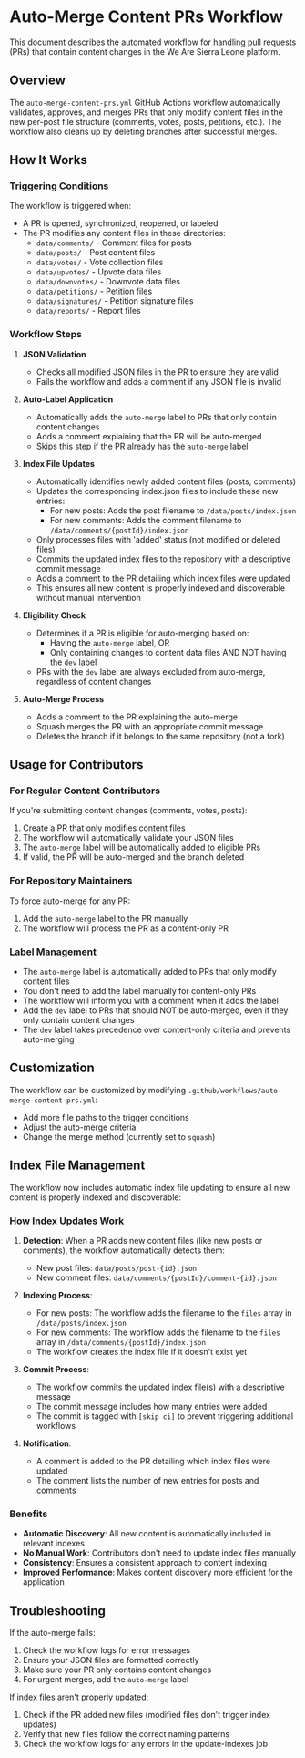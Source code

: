 # Auto-Merge Content PRs Workflow

This document describes the automated workflow for handling pull requests (PRs) that contain content changes in the We Are Sierra Leone platform.

## Overview

The `auto-merge-content-prs.yml` GitHub Actions workflow automatically validates, approves, and merges PRs that only modify content files in the new per-post file structure (comments, votes, posts, petitions, etc.). The workflow also cleans up by deleting branches after successful merges.

## How It Works

### Triggering Conditions

The workflow is triggered when:
- A PR is opened, synchronized, reopened, or labeled
- The PR modifies any content files in these directories:
  - `data/comments/` - Comment files for posts
  - `data/posts/` - Post content files
  - `data/votes/` - Vote collection files
  - `data/upvotes/` - Upvote data files
  - `data/downvotes/` - Downvote data files
  - `data/petitions/` - Petition files
  - `data/signatures/` - Petition signature files
  - `data/reports/` - Report files

### Workflow Steps

1. **JSON Validation**
   - Checks all modified JSON files in the PR to ensure they are valid
   - Fails the workflow and adds a comment if any JSON file is invalid

2. **Auto-Label Application**
   - Automatically adds the `auto-merge` label to PRs that only contain content changes
   - Adds a comment explaining that the PR will be auto-merged
   - Skips this step if the PR already has the `auto-merge` label

3. **Index File Updates**
   - Automatically identifies newly added content files (posts, comments)
   - Updates the corresponding index.json files to include these new entries:
     - For new posts: Adds the post filename to `/data/posts/index.json`
     - For new comments: Adds the comment filename to `/data/comments/{postId}/index.json`
   - Only processes files with 'added' status (not modified or deleted files)
   - Commits the updated index files to the repository with a descriptive commit message
   - Adds a comment to the PR detailing which index files were updated
   - This ensures all new content is properly indexed and discoverable without manual intervention

4. **Eligibility Check**
   - Determines if a PR is eligible for auto-merging based on:
     - Having the `auto-merge` label, OR
     - Only containing changes to content data files AND NOT having the `dev` label
   - PRs with the `dev` label are always excluded from auto-merge, regardless of content changes

5. **Auto-Merge Process**
   - Adds a comment to the PR explaining the auto-merge
   - Squash merges the PR with an appropriate commit message
   - Deletes the branch if it belongs to the same repository (not a fork)

## Usage for Contributors

### For Regular Content Contributors

If you're submitting content changes (comments, votes, posts):
1. Create a PR that only modifies content files
2. The workflow will automatically validate your JSON files
3. The `auto-merge` label will be automatically added to eligible PRs
4. If valid, the PR will be auto-merged and the branch deleted

### For Repository Maintainers

To force auto-merge for any PR:
1. Add the `auto-merge` label to the PR manually
2. The workflow will process the PR as a content-only PR

### Label Management

- The `auto-merge` label is automatically added to PRs that only modify content files
- You don't need to add the label manually for content-only PRs
- The workflow will inform you with a comment when it adds the label
- Add the `dev` label to PRs that should NOT be auto-merged, even if they only contain content changes
- The `dev` label takes precedence over content-only criteria and prevents auto-merging

## Customization

The workflow can be customized by modifying `.github/workflows/auto-merge-content-prs.yml`:
- Add more file paths to the trigger conditions
- Adjust the auto-merge criteria
- Change the merge method (currently set to `squash`)

## Index File Management

The workflow now includes automatic index file updating to ensure all new content is properly indexed and discoverable:

### How Index Updates Work

1. **Detection**: When a PR adds new content files (like new posts or comments), the workflow automatically detects them:
   - New post files: `data/posts/post-{id}.json`
   - New comment files: `data/comments/{postId}/comment-{id}.json`

2. **Indexing Process**: 
   - For new posts: The workflow adds the filename to the `files` array in `/data/posts/index.json`
   - For new comments: The workflow adds the filename to the `files` array in `/data/comments/{postId}/index.json`
   - The workflow creates the index file if it doesn't exist yet

3. **Commit Process**:
   - The workflow commits the updated index file(s) with a descriptive message
   - The commit message includes how many entries were added
   - The commit is tagged with `[skip ci]` to prevent triggering additional workflows

4. **Notification**:
   - A comment is added to the PR detailing which index files were updated
   - The comment lists the number of new entries for posts and comments

### Benefits

- **Automatic Discovery**: All new content is automatically included in relevant indexes
- **No Manual Work**: Contributors don't need to update index files manually
- **Consistency**: Ensures a consistent approach to content indexing
- **Improved Performance**: Makes content discovery more efficient for the application

## Troubleshooting

If the auto-merge fails:
1. Check the workflow logs for error messages
2. Ensure your JSON files are formatted correctly
3. Make sure your PR only contains content changes
4. For urgent merges, add the `auto-merge` label

If index files aren't properly updated:
1. Check if the PR added new files (modified files don't trigger index updates)
2. Verify that new files follow the correct naming patterns
3. Check the workflow logs for any errors in the update-indexes job
